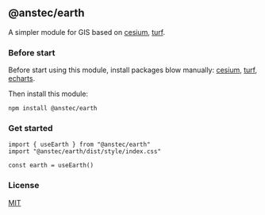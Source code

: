 ## @anstec/earth

A simpler module for GIS based on [cesium](https://www.npmjs.com/package/cesium), [turf](https://www.npmjs.com/package/@turf/turf).

### Before start

Before start using this module, install packages blow manually: [cesium](https://www.npmjs.com/package/cesium), [turf](https://www.npmjs.com/package/@turf/turf), [echarts](https://www.npmjs.com/package/echarts).

Then install this module:  
```
npm install @anstec/earth
```

### Get started

```
import { useEarth } from "@anstec/earth"
import "@anstec/earth/dist/style/index.css"

const earth = useEarth()
```

### License

[MIT](https://mit-license.org/)
